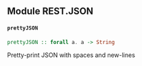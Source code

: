 ## Module REST.JSON

#### `prettyJSON`

``` purescript
prettyJSON :: forall a. a -> String
```

Pretty-print JSON with spaces and new-lines


